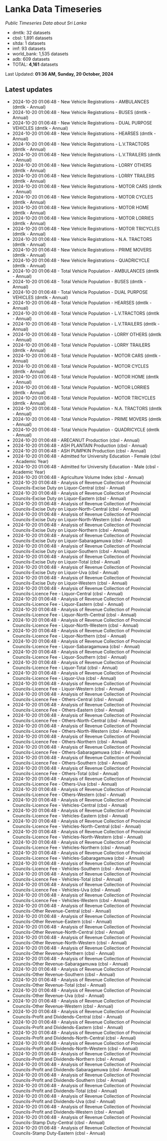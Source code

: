 # Lanka Data Timeseries
*Public Timeseries Data about Sri Lanka*

* dmtlk: 32 datasets
* cbsl: 1,891 datasets
* sltda: 1 datasets
* imf: 93 datasets
* world_bank: 1,535 datasets
* adb: 609 datasets
* TOTAL: **4,161** datasets

Last Updated: **01:36 AM, Sunday, 20 October, 2024**

## Latest updates

* 2024-10-20 01:06:48 - New Vehicle Registrations - AMBULANCES (dmtlk - Annual)
* 2024-10-20 01:06:48 - New Vehicle Registrations - BUSES (dmtlk - Annual)
* 2024-10-20 01:06:48 - New Vehicle Registrations - DUAL PURPOSE VEHICLES (dmtlk - Annual)
* 2024-10-20 01:06:48 - New Vehicle Registrations - HEARSES (dmtlk - Annual)
* 2024-10-20 01:06:48 - New Vehicle Registrations - L.V.TRACTORS (dmtlk - Annual)
* 2024-10-20 01:06:48 - New Vehicle Registrations - L.V.TRAILERS (dmtlk - Annual)
* 2024-10-20 01:06:48 - New Vehicle Registrations - LORRY OTHERS (dmtlk - Annual)
* 2024-10-20 01:06:48 - New Vehicle Registrations - LORRY TRAILERS (dmtlk - Annual)
* 2024-10-20 01:06:48 - New Vehicle Registrations - MOTOR CARS (dmtlk - Annual)
* 2024-10-20 01:06:48 - New Vehicle Registrations - MOTOR CYCLES (dmtlk - Annual)
* 2024-10-20 01:06:48 - New Vehicle Registrations - MOTOR HOME (dmtlk - Annual)
* 2024-10-20 01:06:48 - New Vehicle Registrations - MOTOR LORRIES (dmtlk - Annual)
* 2024-10-20 01:06:48 - New Vehicle Registrations - MOTOR TRICYCLES (dmtlk - Annual)
* 2024-10-20 01:06:48 - New Vehicle Registrations - N.A. TRACTORS (dmtlk - Annual)
* 2024-10-20 01:06:48 - New Vehicle Registrations - PRIME MOVERS (dmtlk - Annual)
* 2024-10-20 01:06:48 - New Vehicle Registrations - QUADRICYCLE (dmtlk - Annual)
* 2024-10-20 01:06:48 - Total Vehicle Population - AMBULANCES (dmtlk - Annual)
* 2024-10-20 01:06:48 - Total Vehicle Population - BUSES (dmtlk - Annual)
* 2024-10-20 01:06:48 - Total Vehicle Population - DUAL PURPOSE VEHICLES (dmtlk - Annual)
* 2024-10-20 01:06:48 - Total Vehicle Population - HEARSES (dmtlk - Annual)
* 2024-10-20 01:06:48 - Total Vehicle Population - L.V.TRACTORS (dmtlk - Annual)
* 2024-10-20 01:06:48 - Total Vehicle Population - L.V.TRAILERS (dmtlk - Annual)
* 2024-10-20 01:06:48 - Total Vehicle Population - LORRY OTHERS (dmtlk - Annual)
* 2024-10-20 01:06:48 - Total Vehicle Population - LORRY TRAILERS (dmtlk - Annual)
* 2024-10-20 01:06:48 - Total Vehicle Population - MOTOR CARS (dmtlk - Annual)
* 2024-10-20 01:06:48 - Total Vehicle Population - MOTOR CYCLES (dmtlk - Annual)
* 2024-10-20 01:06:48 - Total Vehicle Population - MOTOR HOME (dmtlk - Annual)
* 2024-10-20 01:06:48 - Total Vehicle Population - MOTOR LORRIES (dmtlk - Annual)
* 2024-10-20 01:06:48 - Total Vehicle Population - MOTOR TRICYCLES (dmtlk - Annual)
* 2024-10-20 01:06:48 - Total Vehicle Population - N.A. TRACTORS (dmtlk - Annual)
* 2024-10-20 01:06:48 - Total Vehicle Population - PRIME MOVERS (dmtlk - Annual)
* 2024-10-20 01:06:48 - Total Vehicle Population - QUADRICYCLE (dmtlk - Annual)
* 2024-10-20 01:06:48 - ARECANUT Production (cbsl - Annual)
* 2024-10-20 01:06:48 - ASH PLANTAIN Production (cbsl - Annual)
* 2024-10-20 01:06:48 - ASH PUMPKIN Production (cbsl - Annual)
* 2024-10-20 01:06:48 - Admitted for University Education - Female (cbsl - Academic Year)
* 2024-10-20 01:06:48 - Admitted for University Education - Male (cbsl - Academic Year)
* 2024-10-20 01:06:48 - Agriculture Volume Index (cbsl - Annual)
* 2024-10-20 01:06:48 - Analysis of Revenue Collection of Provincial Councils-Excise Duty on Liquor-Central (cbsl - Annual)
* 2024-10-20 01:06:48 - Analysis of Revenue Collection of Provincial Councils-Excise Duty on Liquor-Eastern (cbsl - Annual)
* 2024-10-20 01:06:48 - Analysis of Revenue Collection of Provincial Councils-Excise Duty on Liquor-North-Central (cbsl - Annual)
* 2024-10-20 01:06:48 - Analysis of Revenue Collection of Provincial Councils-Excise Duty on Liquor-North-Western (cbsl - Annual)
* 2024-10-20 01:06:48 - Analysis of Revenue Collection of Provincial Councils-Excise Duty on Liquor-Northern (cbsl - Annual)
* 2024-10-20 01:06:48 - Analysis of Revenue Collection of Provincial Councils-Excise Duty on Liquor-Sabaragamuwa (cbsl - Annual)
* 2024-10-20 01:06:48 - Analysis of Revenue Collection of Provincial Councils-Excise Duty on Liquor-Southern (cbsl - Annual)
* 2024-10-20 01:06:48 - Analysis of Revenue Collection of Provincial Councils-Excise Duty on Liquor-Total (cbsl - Annual)
* 2024-10-20 01:06:48 - Analysis of Revenue Collection of Provincial Councils-Excise Duty on Liquor-Uva (cbsl - Annual)
* 2024-10-20 01:06:48 - Analysis of Revenue Collection of Provincial Councils-Excise Duty on Liquor-Western (cbsl - Annual)
* 2024-10-20 01:06:48 - Analysis of Revenue Collection of Provincial Councils-Licence Fee - Liquor-Central (cbsl - Annual)
* 2024-10-20 01:06:48 - Analysis of Revenue Collection of Provincial Councils-Licence Fee - Liquor-Eastern (cbsl - Annual)
* 2024-10-20 01:06:48 - Analysis of Revenue Collection of Provincial Councils-Licence Fee - Liquor-North-Central (cbsl - Annual)
* 2024-10-20 01:06:48 - Analysis of Revenue Collection of Provincial Councils-Licence Fee - Liquor-North-Western (cbsl - Annual)
* 2024-10-20 01:06:48 - Analysis of Revenue Collection of Provincial Councils-Licence Fee - Liquor-Northern (cbsl - Annual)
* 2024-10-20 01:06:48 - Analysis of Revenue Collection of Provincial Councils-Licence Fee - Liquor-Sabaragamuwa (cbsl - Annual)
* 2024-10-20 01:06:48 - Analysis of Revenue Collection of Provincial Councils-Licence Fee - Liquor-Southern (cbsl - Annual)
* 2024-10-20 01:06:48 - Analysis of Revenue Collection of Provincial Councils-Licence Fee - Liquor-Total (cbsl - Annual)
* 2024-10-20 01:06:48 - Analysis of Revenue Collection of Provincial Councils-Licence Fee - Liquor-Uva (cbsl - Annual)
* 2024-10-20 01:06:48 - Analysis of Revenue Collection of Provincial Councils-Licence Fee - Liquor-Western (cbsl - Annual)
* 2024-10-20 01:06:48 - Analysis of Revenue Collection of Provincial Councils-Licence Fee - Others-Central (cbsl - Annual)
* 2024-10-20 01:06:48 - Analysis of Revenue Collection of Provincial Councils-Licence Fee - Others-Eastern (cbsl - Annual)
* 2024-10-20 01:06:48 - Analysis of Revenue Collection of Provincial Councils-Licence Fee - Others-North-Central (cbsl - Annual)
* 2024-10-20 01:06:48 - Analysis of Revenue Collection of Provincial Councils-Licence Fee - Others-North-Western (cbsl - Annual)
* 2024-10-20 01:06:48 - Analysis of Revenue Collection of Provincial Councils-Licence Fee - Others-Northern (cbsl - Annual)
* 2024-10-20 01:06:48 - Analysis of Revenue Collection of Provincial Councils-Licence Fee - Others-Sabaragamuwa (cbsl - Annual)
* 2024-10-20 01:06:48 - Analysis of Revenue Collection of Provincial Councils-Licence Fee - Others-Southern (cbsl - Annual)
* 2024-10-20 01:06:48 - Analysis of Revenue Collection of Provincial Councils-Licence Fee - Others-Total (cbsl - Annual)
* 2024-10-20 01:06:48 - Analysis of Revenue Collection of Provincial Councils-Licence Fee - Others-Uva (cbsl - Annual)
* 2024-10-20 01:06:48 - Analysis of Revenue Collection of Provincial Councils-Licence Fee - Others-Western (cbsl - Annual)
* 2024-10-20 01:06:48 - Analysis of Revenue Collection of Provincial Councils-Licence Fee - Vehicles-Central (cbsl - Annual)
* 2024-10-20 01:06:48 - Analysis of Revenue Collection of Provincial Councils-Licence Fee - Vehicles-Eastern (cbsl - Annual)
* 2024-10-20 01:06:48 - Analysis of Revenue Collection of Provincial Councils-Licence Fee - Vehicles-North-Central (cbsl - Annual)
* 2024-10-20 01:06:48 - Analysis of Revenue Collection of Provincial Councils-Licence Fee - Vehicles-North-Western (cbsl - Annual)
* 2024-10-20 01:06:48 - Analysis of Revenue Collection of Provincial Councils-Licence Fee - Vehicles-Northern (cbsl - Annual)
* 2024-10-20 01:06:48 - Analysis of Revenue Collection of Provincial Councils-Licence Fee - Vehicles-Sabaragamuwa (cbsl - Annual)
* 2024-10-20 01:06:48 - Analysis of Revenue Collection of Provincial Councils-Licence Fee - Vehicles-Southern (cbsl - Annual)
* 2024-10-20 01:06:48 - Analysis of Revenue Collection of Provincial Councils-Licence Fee - Vehicles-Total (cbsl - Annual)
* 2024-10-20 01:06:48 - Analysis of Revenue Collection of Provincial Councils-Licence Fee - Vehicles-Uva (cbsl - Annual)
* 2024-10-20 01:06:48 - Analysis of Revenue Collection of Provincial Councils-Licence Fee - Vehicles-Western (cbsl - Annual)
* 2024-10-20 01:06:48 - Analysis of Revenue Collection of Provincial Councils-Other Revenue-Central (cbsl - Annual)
* 2024-10-20 01:06:48 - Analysis of Revenue Collection of Provincial Councils-Other Revenue-Eastern (cbsl - Annual)
* 2024-10-20 01:06:48 - Analysis of Revenue Collection of Provincial Councils-Other Revenue-North-Central (cbsl - Annual)
* 2024-10-20 01:06:48 - Analysis of Revenue Collection of Provincial Councils-Other Revenue-North-Western (cbsl - Annual)
* 2024-10-20 01:06:48 - Analysis of Revenue Collection of Provincial Councils-Other Revenue-Northern (cbsl - Annual)
* 2024-10-20 01:06:48 - Analysis of Revenue Collection of Provincial Councils-Other Revenue-Sabaragamuwa (cbsl - Annual)
* 2024-10-20 01:06:48 - Analysis of Revenue Collection of Provincial Councils-Other Revenue-Southern (cbsl - Annual)
* 2024-10-20 01:06:48 - Analysis of Revenue Collection of Provincial Councils-Other Revenue-Total (cbsl - Annual)
* 2024-10-20 01:06:48 - Analysis of Revenue Collection of Provincial Councils-Other Revenue-Uva (cbsl - Annual)
* 2024-10-20 01:06:48 - Analysis of Revenue Collection of Provincial Councils-Other Revenue-Western (cbsl - Annual)
* 2024-10-20 01:06:48 - Analysis of Revenue Collection of Provincial Councils-Profit and Dividends-Central (cbsl - Annual)
* 2024-10-20 01:06:48 - Analysis of Revenue Collection of Provincial Councils-Profit and Dividends-Eastern (cbsl - Annual)
* 2024-10-20 01:06:48 - Analysis of Revenue Collection of Provincial Councils-Profit and Dividends-North-Central (cbsl - Annual)
* 2024-10-20 01:06:48 - Analysis of Revenue Collection of Provincial Councils-Profit and Dividends-North-Western (cbsl - Annual)
* 2024-10-20 01:06:48 - Analysis of Revenue Collection of Provincial Councils-Profit and Dividends-Northern (cbsl - Annual)
* 2024-10-20 01:06:48 - Analysis of Revenue Collection of Provincial Councils-Profit and Dividends-Sabaragamuwa (cbsl - Annual)
* 2024-10-20 01:06:48 - Analysis of Revenue Collection of Provincial Councils-Profit and Dividends-Southern (cbsl - Annual)
* 2024-10-20 01:06:48 - Analysis of Revenue Collection of Provincial Councils-Profit and Dividends-Total (cbsl - Annual)
* 2024-10-20 01:06:48 - Analysis of Revenue Collection of Provincial Councils-Profit and Dividends-Uva (cbsl - Annual)
* 2024-10-20 01:06:48 - Analysis of Revenue Collection of Provincial Councils-Profit and Dividends-Western (cbsl - Annual)
* 2024-10-20 01:06:48 - Analysis of Revenue Collection of Provincial Councils-Stamp Duty-Central (cbsl - Annual)
* 2024-10-20 01:06:48 - Analysis of Revenue Collection of Provincial Councils-Stamp Duty-Eastern (cbsl - Annual)